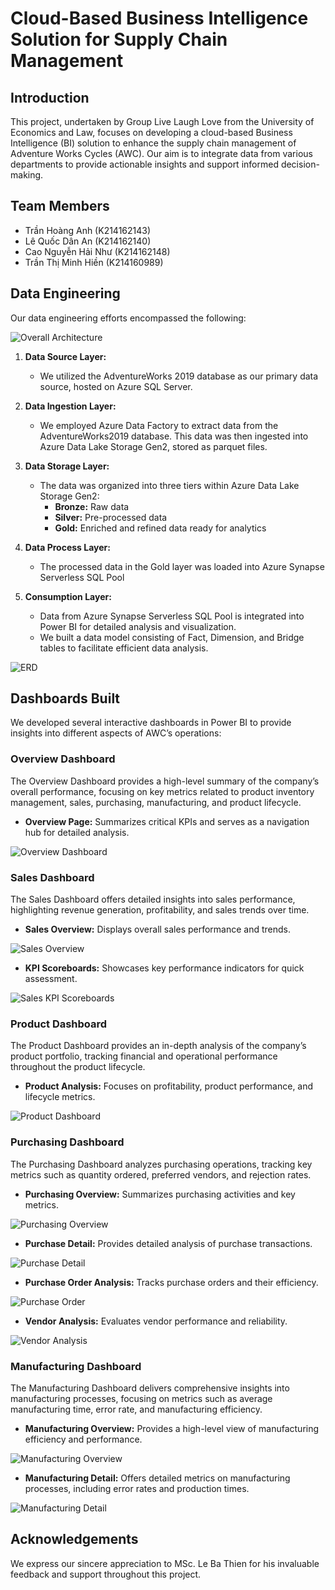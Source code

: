 # Cloud-Based Business Intelligence Solution for Supply Chain Management

## Introduction

This project, undertaken by Group Live Laugh Love from the University of Economics and Law, focuses on developing a cloud-based Business Intelligence (BI) solution to enhance the supply chain management of Adventure Works Cycles (AWC). Our aim is to integrate data from various departments to provide actionable insights and support informed decision-making.

## Team Members
- Trần Hoàng Anh (K214162143)
- Lê Quốc Dân An (K214162140)
- Cao Nguyễn Hải Như (K214162148)
- Trần Thị Minh Hiền (K214160989)

## Data Engineering

Our data engineering efforts encompassed the following:

![Overall Architecture](Images\OverallArchitecture.png)

1. **Data Source Layer:** 
   - We utilized the AdventureWorks 2019 database as our primary data source, hosted on Azure SQL Server.

2. **Data Ingestion Layer:** 
   - We employed Azure Data Factory to extract data from the AdventureWorks2019 database. This data was then ingested into Azure Data Lake Storage Gen2, stored as parquet files.

3. **Data Storage Layer:** 
   - The data was organized into three tiers within Azure Data Lake Storage Gen2:
     - **Bronze:** Raw data
     - **Silver:** Pre-processed data
     - **Gold:** Enriched and refined data ready for analytics

4. **Data Process Layer:** 
   - The processed data in the Gold layer was loaded into Azure Synapse Serverless SQL Pool 

5. **Consumption Layer:** 
   - Data from  Azure Synapse Serverless SQL Pool is integrated into Power BI for detailed analysis and visualization.
   - We built a data model consisting of Fact, Dimension, and Bridge tables to facilitate efficient data analysis.

![ERD](Images\ERD.png)

## Dashboards Built

We developed several interactive dashboards in Power BI to provide insights into different aspects of AWC’s operations:

### Overview Dashboard
The Overview Dashboard provides a high-level summary of the company’s overall performance, focusing on key metrics related to product inventory management, sales, purchasing, manufacturing, and product lifecycle.

- **Overview Page:** Summarizes critical KPIs and serves as a navigation hub for detailed analysis.

![Overview Dashboard](Images\BI_Overview.png)

### Sales Dashboard
The Sales Dashboard offers detailed insights into sales performance, highlighting revenue generation, profitability, and sales trends over time.

- **Sales Overview:** Displays overall sales performance and trends.

![Sales Overview](Images\BI_Sales_Overview.png)

- **KPI Scoreboards:** Showcases key performance indicators for quick assessment.

![Sales KPI Scoreboards](Images\BI_Sales_KPIScoreBoards.png)

### Product Dashboard
The Product Dashboard provides an in-depth analysis of the company’s product portfolio, tracking financial and operational performance throughout the product lifecycle.

- **Product Analysis:** Focuses on profitability, product performance, and lifecycle metrics.

![Product Dashboard](Images\BI_Product.png)

### Purchasing Dashboard
The Purchasing Dashboard analyzes purchasing operations, tracking key metrics such as quantity ordered, preferred vendors, and rejection rates.

- **Purchasing Overview:** Summarizes purchasing activities and key metrics.

![Purchasing Overview](Images\BI_Purchasing_overview.png)

- **Purchase Detail:** Provides detailed analysis of purchase transactions.

![Purchase Detail](Images\BI_Purchasing_PurchaseDetail.png)

- **Purchase Order Analysis:** Tracks purchase orders and their efficiency.

![Purchase Order](Images\BI_Purchasing_PurchaseOrder.png)

- **Vendor Analysis:** Evaluates vendor performance and reliability.

![Vendor Analysis](Images\BI_Purchasing_Vendor.png)

### Manufacturing Dashboard
The Manufacturing Dashboard delivers comprehensive insights into manufacturing processes, focusing on metrics such as average manufacturing time, error rate, and manufacturing efficiency.

- **Manufacturing Overview:** Provides a high-level view of manufacturing efficiency and performance.

![Manufacturing Overview](Images\BI_Manufacturing_Overview.png)

- **Manufacturing Detail:** Offers detailed metrics on manufacturing processes, including error rates and production times.

![Manufacturing Detail](Images\BI_Manufacturing_Detail.png)

## Acknowledgements

We express our sincere appreciation to MSc. Le Ba Thien for his invaluable feedback and support throughout this project.
